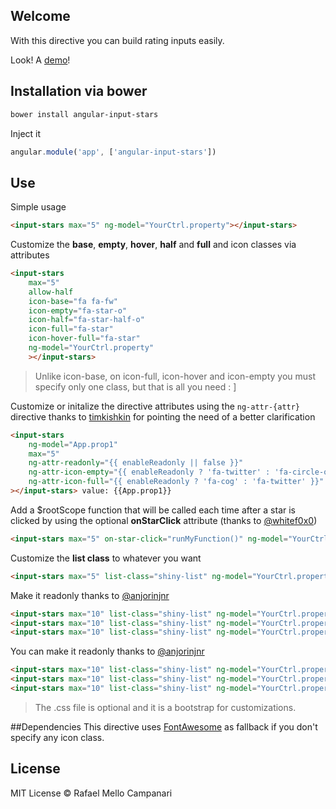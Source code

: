 ## Welcome

With this directive you can build rating inputs easily. 

Look!  A [demo](http://lab.rafamello.com/angular-input-stars)!

## Installation via bower

```bash
bower install angular-input-stars
```

Inject it
```javascript
angular.module('app', ['angular-input-stars'])
```

## Use
Simple usage
```html
<input-stars max="5" ng-model="YourCtrl.property"></input-stars>
```

Customize the **base**, **empty**, **hover**, **half** and **full** and  icon classes via attributes
```html
<input-stars
    max="5"
    allow-half
    icon-base="fa fa-fw"
    icon-empty="fa-star-o"
    icon-half="fa-star-half-o"
    icon-full="fa-star" 
    icon-hover-full="fa-star" 
    ng-model="YourCtrl.property"
    ></input-stars>
```
> Unlike icon-base, on icon-full, icon-hover and icon-empty you must specify only one class, but that is all you need : ]

Customize or initalize the directive attributes using the `ng-attr-{attr}` directive thanks to [timkishkin](https://github.com/timkishkin) for pointing the need of a better clarification

```html
<input-stars 
    ng-model="App.prop1" 
    max="5"
    ng-attr-readonly="{{ enableReadonly || false }}" 
    ng-attr-icon-empty="{{ enableReadonly ? 'fa-twitter' : 'fa-circle-o' }}"
    ng-attr-icon-full="{{ enableReadonly ? 'fa-cog' : 'fa-twitter' }}"
></input-stars> value: {{App.prop1}}
```

Add a $rootScope function that will be called each time after a star is clicked by using the optional **onStarClick** attribute (thanks to [@whitef0x0](https://github.com/whitef0x0))
```html
<input-stars max="5" on-star-click="runMyFunction()" ng-model="YourCtrl.property"></input-stars>
```

Customize the **list class** to whatever you want
```html
<input-stars max="5" list-class="shiny-list" ng-model="YourCtrl.property"></input-stars>
```

Make it readonly thanks to [@anjorinjnr](https://github.com/anjorinjnr)
```html
<input-stars max="10" list-class="shiny-list" ng-model="YourCtrl.property" readonly ></input-stars>
<input-stars max="10" list-class="shiny-list" ng-model="YourCtrl.property" readonly="true" ></input-stars>
<input-stars max="10" list-class="shiny-list" ng-model="YourCtrl.property" readonly="readonly" ></input-stars>
```

You can make it readonly thanks to [@anjorinjnr](https://github.com/anjorinjnr)
```html
<input-stars max="10" list-class="shiny-list" ng-model="YourCtrl.property" readonly ></input-stars>
<input-stars max="10" list-class="shiny-list" ng-model="YourCtrl.property" readonly="true" ></input-stars>
<input-stars max="10" list-class="shiny-list" ng-model="YourCtrl.property" readonly="readonly" ></input-stars>
```

> The .css file is optional and it is a bootstrap for customizations.

##Dependencies
This directive uses [FontAwesome](http://fortawesome.github.io/Font-Awesome/) as fallback if you don't specify any icon class.

## License

MIT License © Rafael Mello Campanari
